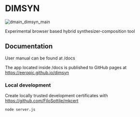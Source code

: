 # DIMSYN

![dmain_dimsyn_main](https://user-images.githubusercontent.com/6544296/165528957-f50998b0-c3a6-47ad-a731-cf750c1ed129.svg)

Experimental browser based hybrid synthesizer-composition tool

## Documentation

User manual can be found at /docs

The app located inside /docs is published to GitHub pages at https://eeropic.github.io/dimsyn

### Local development

Create locally trusted development certificates with https://github.com/FiloSottile/mkcert

`node server.js`
